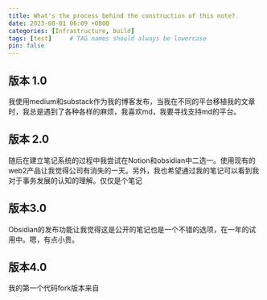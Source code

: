 ```yaml
---
title: What's the process behind the construction of this note?
date: 2023-08-01 06:09 +0800
categories: [Infrastructure, build]
tags: [test]     # TAG names should always be lowercase
pin: false
---
```


## 版本 1.0
我使用medium和substack作为我的博客发布，当我在不同的平台移植我的文章时，我总是遇到了各种各样的麻烦，我喜欢md，我要寻找支持md的平台。
## 版本 2.0
随后在建立笔记系统的过程中我尝试在Notion和obsidian中二选一。使用现有的web2产品让我觉得公司有消失的一天。另外，我也希望通过我的笔记可以看到我对于事务发展的认知的理解。仅仅是个笔记
## 版本3.0
Obsidian的发布功能让我觉得这是公开的笔记也是一个不错的选项，在一年的试用中。嗯，有点小贵。
## 版本4.0
我的第一个代码fork版本来自